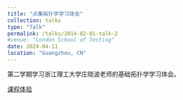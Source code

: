 ```yaml
---
title: "点集拓扑学学习体会"
collection: talks
type: "Talk"
permalink: /talks/2014-02-01-talk-2
#venue: "London School of Testing"
date: 2024-04-11
location: "Guangzhou, CN"
---
```




第二学期学习浙江理工大学庄晓波老师的基础拓扑学学习体会。



[课程体验](../assets/topologycomment.pdf)
